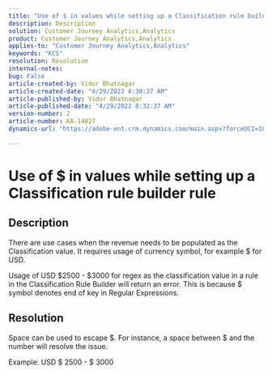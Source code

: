 ```yaml
---
title: "Use of $ in values while setting up a Classification rule builder rule"
description: Description
solution: Customer Journey Analytics,Analytics
product: Customer Journey Analytics,Analytics
applies-to: "Customer Journey Analytics,Analytics"
keywords: "KCS"
resolution: Resolution
internal-notes: 
bug: False
article-created-by: Vidur Bhatnagar
article-created-date: "4/29/2022 8:30:37 AM"
article-published-by: Vidur Bhatnagar
article-published-date: "4/29/2022 8:32:37 AM"
version-number: 2
article-number: KA-14027
dynamics-url: "https://adobe-ent.crm.dynamics.com/main.aspx?forceUCI=1&pagetype=entityrecord&etn=knowledgearticle&id=04f286a0-96c7-ec11-a7b6-0022480a1de4"

---
```

# Use of $ in values while setting up a Classification rule builder rule

## Description


There are use cases when the revenue needs to be populated as the Classification value. It requires usage of currency symbol, for example $ for USD.

Usage of USD $2500 - $3000 for regex as the classification value in a rule in the Classification Rule Builder will return an error. This is because $ symbol denotes end of key in Regular Expressions.


## Resolution


Space can be used to escape $. For instance, a space between $ and the number will resolve the issue.

Example: USD $ 2500 - $ 3000
